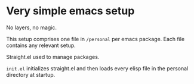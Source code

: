 # Very simple emacs setup

No layers, no magic.

This setup comprises one file in `/personal` per emacs package.
Each file contains any relevant setup.

Straight.el used to manage packages. 

`init.el` initializes straight.el and then loads every elisp file in the personal directory at startup. 